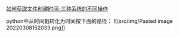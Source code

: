 [如何获取文件创建时间-三种系统的不同操作](https://stackoverflow.com/questions/237079/how-to-get-file-creation-and-modification-date-times)

python中从时间戳转化为时间按下面的路径：
![[src/img/Pasted image 20220308152033.png]]